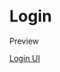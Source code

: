 # Login
<p>Preview</p><a href="https://htmlpreview.github.io/?https://github.com/huseynt/Login/blob/main/login%20ui/ui_login_index.html">Login UI</a>
